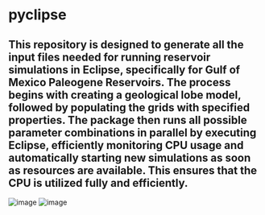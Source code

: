 # pyclipse

## This repository is designed to generate all the input files needed for running reservoir simulations in Eclipse, specifically for Gulf of Mexico Paleogene Reservoirs. The process begins with creating a geological lobe model, followed by populating the grids with specified properties. The package then runs all possible parameter combinations in parallel by executing Eclipse, efficiently monitoring CPU usage and automatically starting new simulations as soon as resources are available. This ensures that the CPU is utilized fully and efficiently.

![image](https://github.com/user-attachments/assets/0a87241e-599c-4fd8-b3c0-cdab0f33dcc1)
![image](https://github.com/user-attachments/assets/8b672e7e-d91f-449f-a21d-9ad031cefb2c)

